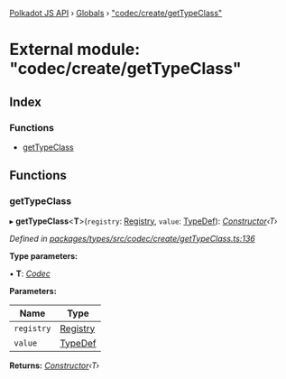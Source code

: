[Polkadot JS API](../README.md) › [Globals](../globals.md) › ["codec/create/getTypeClass"](_codec_create_gettypeclass_.md)

# External module: "codec/create/getTypeClass"

## Index

### Functions

* [getTypeClass](_codec_create_gettypeclass_.md#gettypeclass)

## Functions

###  getTypeClass

▸ **getTypeClass**<**T**>(`registry`: [Registry](../interfaces/_types_.registry.md), `value`: [TypeDef](../interfaces/_codec_create_types_.typedef.md)): *[Constructor](../interfaces/_types_.constructor.md)‹T›*

*Defined in [packages/types/src/codec/create/getTypeClass.ts:136](https://github.com/polkadot-js/api/blob/1f7b9f7f3/packages/types/src/codec/create/getTypeClass.ts#L136)*

**Type parameters:**

▪ **T**: *[Codec](../interfaces/_types_.codec.md)*

**Parameters:**

Name | Type |
------ | ------ |
`registry` | [Registry](../interfaces/_types_.registry.md) |
`value` | [TypeDef](../interfaces/_codec_create_types_.typedef.md) |

**Returns:** *[Constructor](../interfaces/_types_.constructor.md)‹T›*
